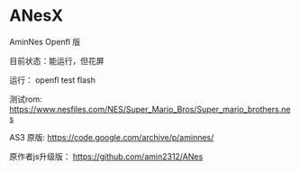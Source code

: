 # ANesX

AminNes Openfl 版

目前状态：能运行，但花屏

运行：
openfl test flash

测试rom:
https://www.nesfiles.com/NES/Super_Mario_Bros/Super_mario_brothers.nes

AS3 原版:
https://code.google.com/archive/p/aminnes/

原作者js升级版：
https://github.com/amin2312/ANes